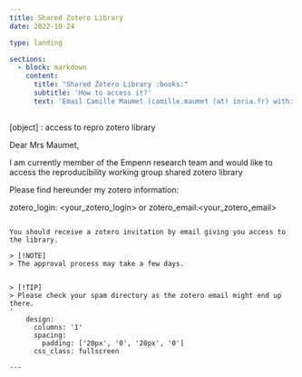 ```yaml
---
title: Shared Zotero Library
date: 2022-10-24

type: landing

sections:
  - block: markdown
    content:
      title: "Shared Zotero Library :books:"
      subtitle: 'How to access it?'
      text: 'Email Camille Maumet (camille.maumet (at) inria.fr) with:
      
```

[object] : access to repro zotero library

Dear Mrs Maumet,

I am currently member of the Empenn research team and would like to access the reproducibility working group shared zotero library


Please find hereunder my zotero information:


zotero_login: <your_zotero_login>
or
zotero_email:<your_zotero_email>

```

You should receive a zotero invitation by email giving you access to the library.

> [!NOTE]  
> The approval process may take a few days.


> [!TIP]
> Please check your spam directory as the zotero email might end up there.
'
    design:
      columns: '1'
      spacing:
        padding: ['20px', '0', '20px', '0']
      css_class: fullscreen

---
```


